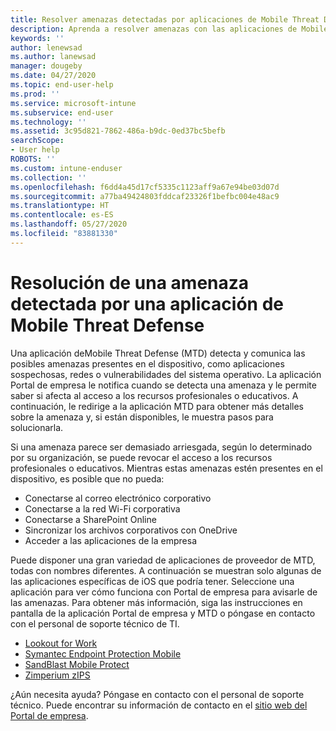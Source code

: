 ```yaml
---
title: Resolver amenazas detectadas por aplicaciones de Mobile Threat Defense en iOS | Microsoft Docs
description: Aprenda a resolver amenazas con las aplicaciones de Mobile Threat Defense para iOS.
keywords: ''
author: lenewsad
ms.author: lanewsad
manager: dougeby
ms.date: 04/27/2020
ms.topic: end-user-help
ms.prod: ''
ms.service: microsoft-intune
ms.subservice: end-user
ms.technology: ''
ms.assetid: 3c95d821-7862-486a-b9dc-0ed37bc5befb
searchScope:
- User help
ROBOTS: ''
ms.custom: intune-enduser
ms.collection: ''
ms.openlocfilehash: f6dd4a45d17cf5335c1123aff9a67e94be03d07d
ms.sourcegitcommit: a77ba49424803fddcaf23326f1befbc004e48ac9
ms.translationtype: HT
ms.contentlocale: es-ES
ms.lasthandoff: 05/27/2020
ms.locfileid: "83881330"
---
```

# <a name="resolving-a-threat-found-by-a-mobile-threat-defense-app"></a>Resolución de una amenaza detectada por una aplicación de Mobile Threat Defense

Una aplicación deMobile Threat Defense (MTD) detecta y comunica las posibles amenazas presentes en el dispositivo, como aplicaciones sospechosas, redes o vulnerabilidades del sistema operativo. La aplicación Portal de empresa le notifica cuando se detecta una amenaza y le permite saber si afecta al acceso a los recursos profesionales o educativos. A continuación, le redirige a la aplicación MTD para obtener más detalles sobre la amenaza y, si están disponibles, le muestra pasos para solucionarla. 

Si una amenaza parece ser demasiado arriesgada, según lo determinado por su organización, se puede revocar el acceso a los recursos profesionales o educativos. Mientras estas amenazas estén presentes en el dispositivo, es posible que no pueda:  

* Conectarse al correo electrónico corporativo
* Conectarse a la red Wi-Fi corporativa
* Conectarse a SharePoint Online
* Sincronizar los archivos corporativos con OneDrive
* Acceder a las aplicaciones de la empresa

Puede disponer una gran variedad de aplicaciones de proveedor de MTD, todas con nombres diferentes. A continuación se muestran solo algunas de las aplicaciones específicas de iOS que podría tener. Seleccione una aplicación para ver cómo funciona con Portal de empresa para avisarle de las amenazas. Para obtener más información, siga las instrucciones en pantalla de la aplicación Portal de empresa y MTD o póngase en contacto con el personal de soporte técnico de TI. 


* [Lookout for Work](you-need-to-resolve-a-threat-found-by-lookout-for-work-ios.md)
* [Symantec Endpoint Protection Mobile](you-need-to-resolve-a-threat-found-by-skycure-ios.md)
* [SandBlast Mobile Protect](you-need-to-resolve-a-threat-found-by-checkpoint-ios.md)
* [Zimperium zIPS](you-need-to-resolve-a-threat-found-by-zips-ios.md)

¿Aún necesita ayuda? Póngase en contacto con el personal de soporte técnico. Puede encontrar su información de contacto en el [sitio web del Portal de empresa](https://go.microsoft.com/fwlink/?linkid=2010980).  

